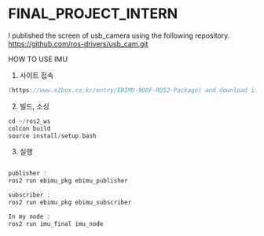 # FINAL_PROJECT_INTERN


I published the screen of usb_camera using the following repository. https://github.com/ros-drivers/usb_cam.git

HOW TO USE IMU
1. 사이트 접속

```cpp
(https://www.e2box.co.kr/entry/EBIMU-9DOF-ROS2-Package) and download it at {your workspace}.
```

2. 빌드, 소싱

```cpp
cd ~/ros2_ws
colcon build
source install/setup.bash

```

3. 실행

```cpp

publisher : 
ros2 run ebimu_pkg ebimu_publisher

subscriber :
ros2 run ebimu_pkg ebimu_subscriber

In my node :
ros2 run imu_final imu_node
```

